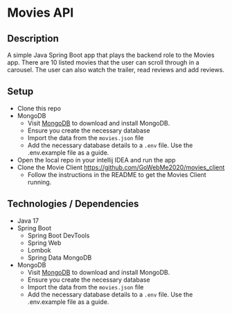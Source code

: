 # Movies API

## Description

A simple Java Spring Boot app that plays the backend role to the Movies app. There are 10 listed movies that the user can scroll through in a carousel. The user can also watch the trailer, read reviews and add reviews.

## Setup

* Clone this repo
* MongoDB
  * Visit [MongoDB](https://www.mongodb.com/) to download and install MongoDB.
  * Ensure you create the necessary database
  * Import the data from the `movies.json` file
  * Add the necessary database details to a `.env` file. Use the .env.example file as a guide.
* Open the local repo in your intellij IDEA and run the app
* Clone the Movie Client https://github.com/GoWebMe2020/movies_client
  *  Follow the instructions in the README to get the Movies Client running.

## Technologies / Dependencies

* Java 17
* Spring Boot
  * Spring Boot DevTools
  * Spring Web
  * Lombok
  * Spring Data MongoDB
* MongoDB
  * Visit [MongoDB](https://www.mongodb.com/) to download and install MongoDB.
  * Ensure you create the necessary database
  * Import the data from the `movies.json` file
  * Add the necessary database details to a `.env` file. Use the .env.example file as a guide.
